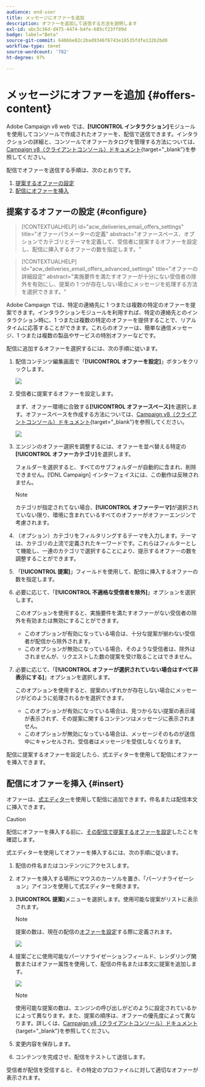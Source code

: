 ```yaml
---
audience: end-user
title: メッセージにオファーを追加
description: オファーを追加して送信する方法を説明します
exl-id: abc3c36d-d475-4474-b4fe-685cf23ff89d
badge: label="Beta"
source-git-commit: 6406be82c2bad9346f6743e18535fdfe132b2bd0
workflow-type: tm+mt
source-wordcount: '782'
ht-degree: 97%

---
```



# メッセージにオファーを追加 {#offers-content}

Adobe Campaign v8 web では、**[!UICONTROL インタラクション]**&#x200B;モジュールを使用してコンソールで作成されたオファーを、配信で送信できます。インタラクションの詳細と、コンソールでオファーカタログを管理する方法については、[Campaign v8（クライアントコンソール）ドキュメント](https://experienceleague.adobe.com/docs/campaign/campaign-v8/offers/interaction.html?lang=ja){target="_blank"}を参照してください。

配信でオファーを送信する手順は、次のとおりです。

1. [提案するオファーの設定](#configure)
1. [配信にオファーを挿入](#insert)

## 提案するオファーの設定 {#configure}

>[!CONTEXTUALHELP]
>id="acw_deliveries_email_offers_settings"
>title="オファーパラメーターの定義"
>abstract="オファースペース、オプションでカテゴリとテーマを定義して、受信者に提案するオファーを設定し、配信に挿入するオファーの数を指定します。"

>[!CONTEXTUALHELP]
>id="acw_deliveries_email_offers_advanced_settings"
>title="オファーの詳細設定"
>abstract="実施要件を満たすオファーが十分にない受信者の除外を有効にし、提案の 1 つが存在しない場合にメッセージを処理する方法を選択できます。"

Adobe Campaign では、特定の連絡先に 1 つまたは複数の特定のオファーを提案できます。インタラクションモジュールを利用すれば、特定の連絡先とのインタラクション時に、1 つまたは複数の特定のオファーを提供することで、リアルタイムに応答することができます。これらのオファーは、簡単な通信メッセージ、1 つまたは複数の製品やサービスの特別オファーなどです。

配信に追加するオファーを選択するには、次の手順に従います。

1. 配信コンテンツ編集画面で「**[!UICONTROL オファーを設定]**」ボタンをクリックします。

   ![](assets/setup-offers.png)

1. 受信者に提案するオファーを設定します。

   まず、オファー環境に合致する&#x200B;**[!UICONTROL オファースペース]**&#x200B;を選択します。オファースペースを作成する方法については、[Campaign v8（クライアントコンソール）ドキュメント](https://experienceleague.adobe.com/docs/campaign/campaign-v8/offers/interaction-settings/interaction-offer-spaces.html?lang=ja){target="_blank"}を参照してください。

   ![](assets/create-content-offers.png)

1. エンジンのオファー選択を調整するには、オファーを並べ替える特定の&#x200B;**[!UICONTROL オファーカテゴリ]**&#x200B;を選択します。

   フォルダーを選択すると、すべてのサブフォルダーが自動的に含まれ、削除できません。[!DNL Campaign] インターフェイスには、この動作は反映されません。

   >[!NOTE]
   >
   >カテゴリが指定されてない場合、**[!UICONTROL オファーテーマ]**&#x200B;が選択されていない限り、環境に含まれているすべてのオファーがオファーエンジンで考慮されます。

1. （オプション）カテゴリをフィルタリングするテーマを入力します。テーマは、カテゴリの上流で定義されたキーワードです。これらはフィルターとして機能し、一連のカテゴリで選択することにより、提示するオファーの数を調整することができます。

1. 「**[!UICONTROL 提案]**」フィールドを使用して、配信に挿入するオファーの数を指定します。

1. 必要に応じて、「**[!UICONTROL 不適格な受信者を除外]**」オプションを選択します。

   このオプションを使用すると、実施要件を満たすオファーがない受信者の除外を有効または無効にすることができます。

   * このオプションが有効になっている場合は、十分な提案が揃わない受信者が配信から除外されます。
   * このオプションが無効になっている場合、そのような受信者は、除外はされませんが、リクエストした数の提案を受け取ることはできません。

1. 必要に応じて、「**[!UICONTROL オファーが選択されていない場合はすべて非表示にする]**」オプションを選択します。

   このオプションを使用すると、提案のいずれかが存在しない場合にメッセージがどのように処理されるかを選択できます。

   * このオプションが有効になっている場合は、見つからない提案の表示域が表示されず、その提案に関するコンテンツはメッセージに表示されません。
   * このオプションが無効になっている場合は、メッセージそのものが送信中にキャンセルされ、受信者はメッセージを受信しなくなります。

配信に提案するオファーを設定したら、式エディターを使用して配信にオファーを挿入できます。

## 配信にオファーを挿入 {#insert}

オファーは、[式エディター](../personalization/gs-personalization.md#access)を使用して配信に追加できます。件名または配信本文に挿入できます。

>[!CAUTION]
>
>配信にオファーを挿入する前に、[その配信で提案するオファーを設定](#configure)したことを確認します。

式エディターを使用してオファーを挿入するには、次の手順に従います。

1. 配信の件名またはコンテンツにアクセスします。

1. オファーを挿入する場所にマウスのカーソルを置き、「パーソナライゼーション」アイコンを使用して式エディターを開きます。

1. **[!UICONTROL 提案]**&#x200B;メニューを選択します。使用可能な提案がリストに表示されます。

   >[!NOTE]
   >
   >提案の数は、現在の配信の[オファーを設定](#configure)する際に定義されます。

   ![](assets/offer-insertion.png)

1. 提案ごとに使用可能なパーソナライゼーションフィールド、レンダリング関数またはオファー属性を使用して、配信の件名または本文に提案を追加します。

   ![](assets/offer-inserted.png)

   >[!NOTE]
   >
   >使用可能な提案の数は、エンジンの呼び出しがどのように設定されているかによって異なります。また、提案の順序は、オファーの優先度によって異なります。詳しくは、[Campaign v8（クライアントコンソール）ドキュメント](https://experienceleague.adobe.com/docs/campaign/campaign-v8/offers/interaction-best-practices.html?lang=ja){target="_blank"}を参照してください。

1. 変更内容を保存します。

1. コンテンツを完成させ、配信をテストして送信します。

受信者が配信を受信すると、その特定のプロファイルに対して適切なオファーが表示されます。
